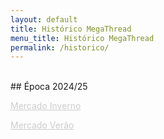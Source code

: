 ```yaml
---
layout: default
title: Histórico MegaThread
menu_title: Histórico MegaThread
permalink: /historico/
---
```

<br>
## Época 2024/25  

<a href="https://www.reddit.com/r/fcporto/comments/1hr7024/megathread_mercado_de_transfer%C3%AAncias_inverno/" target="_blank" style="color: #ccc; text-decoration: underline;">Mercado Inverno</a>

<a href="https://www.reddit.com/r/fcporto/comments/1d7dceo/megathread_mercado_de_transfer%C3%AAncias_ver%C3%A3o_202425/" target="_blank" style="color: #ccc; text-decoration: underline;">Mercado Verão</a>
